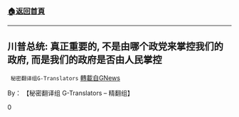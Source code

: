 ###  [:house:返回首頁](https://github.com/ourhimalayas/txt)
---

## 川普总统: 真正重要的, 不是由哪个政党来掌控我们的政府, 而是我们的政府是否由人民掌控
` 秘密翻译组G-Translators` [轉載自GNews](https://gnews.org/zh-hans/734350/)

By： 【秘密翻译组 G-Translators – 精翻组】

0
